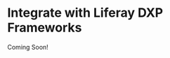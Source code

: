 # Integrate with Liferay DXP Frameworks

Coming Soon!

<!--

## Learning Objectives

* Understand the Asset Framework and the benefits of its integration with applications
* Know the typical process by which the Search Framework is integrated with applications

## Tasks to Accomplish

* Integrate with the Asset Framework
* Integrate with Portal Search

## Exercise Prerequisites

* Java JDK installed to run Liferay
    - Download here: <a href="https://www.oracle.com/technetwork/java/javase/downloads/jdk8-downloads-2133151.html">https://www.oracle.com/technetwork/java/javase/downloads/jdk8-downloads-2133151.html</a>
    - Instructions on installation here: <a href="https://www.java.com/en/download/help/download_options.xml">https://www.java.com/en/download/help/download_options.xml</a>
* Liferay Developer Studio installed with the "Gradebook Workspace" already created
	- This was done in the first training module
* Exercise Prereqs added to workspace or previous training modules completed

-->